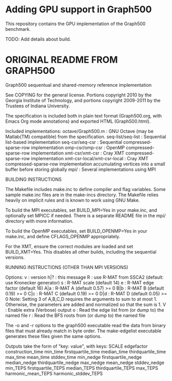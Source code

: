 # Adding GPU support in Graph500 

This repository contains the GPU implementation of the Graph500 benchmark. 

TODO: Add details about build. 

# ORIGINAL README FROM GRAPH500

Graph500 sequentual and shared-memory reference implementation

See COPYING for the general license.  Portions copyright 2010 by
the Georgia Institute of Technology, and portions copyright 2009-2011
by the Trustees of Indiana University.

The specification is included both in plain text format (Graph500.org,
with Emacs Org mode annotations) and exported HTML (Graph500.html).

Included implementations:
  octave/Graph500.m : GNU Octave (may be Matlab(TM) compatible) from
    the specification.
  seq-list/seq-list : Sequential list-based implementation
  seq-csr/seq-csr : Sequential compressed-sparse-row implementation
  omp-csr/omp-csr : OpenMP compressed-sparse-row implementation
  xmt-csr/xmt-csr : Cray XMT compressed-sparse-row implementation
  xmt-csr-local/xmt-csr-local : Cray XMT compressed-sparse-row
    implementation accumulating vertices into a small buffer before
    storing globally
  mpi/ : Several implementations using MPI

BUILDING INSTRUCTIONS

The Makefile includes make.inc to define compiler and flag variables.
Some sample make.inc files are in the make-incs directory.  The
Makefile relies heavily on implicit rules and is known to work using
GNU Make.

To build the MPI executables, set BUILD_MPI=Yes in your make.inc, and
optionally set MPICC if needed.  There is a separate README file in the mpi/
directory with more information.

To build the OpenMP executables, set BUILD_OPENMP=Yes in your
make.inc, and define CFLAGS_OPENMP appropriately.

For the XMT, ensure the correct modules are loaded and set
BUILD_XMT=Yes.  This disables all other builds, including the
sequential versions.

RUNNING INSTRUCTIONS (OTHER THAN MPI VERSIONS)

Options:
  v   : version
  h|? : this message
  R   : use R-MAT from SSCA2 (default: use Kronecker generator)
  s   : R-MAT scale (default 14)
  e   : R-MAT edge factor (default 16)
  A|a : R-MAT A (default 0.57) >= 0
  B|b : R-MAT B (default 0.19) >= 0
  C|c : R-MAT C (default 0.19) >= 0
  D|d : R-MAT D (default 0.05) >= 0
        Note: Setting 3 of A,B,C,D requires the arguments to sum to
        at most 1.  Otherwise, the parameters are added and normalized
        so that the sum is 1.
  V   : Enable extra (Verbose) output
  o   : Read the edge list from (or dump to) the named file
  r   : Read the BFS roots from (or dump to) the named file

The -o and -r options to the graph500 executable read the data from
binary files that must already match in byte order.  The make-edgelist
executable generates these files given the same options.

Outputs take the form of "key: value", with keys:
  SCALE
  edgefactor
  construction_time
  min_time
  firstquartile_time
  median_time
  thirdquartile_time
  max_time
  mean_time
  stddev_time
  min_nedge
  firstquartile_nedge
  median_nedge
  thirdquartile_nedge
  max_nedge
  mean_nedge
  stddev_nedge
  min_TEPS
  firstquartile_TEPS
  median_TEPS
  thirdquartile_TEPS
  max_TEPS
  harmonic_mean_TEPS
  harmonic_stddev_TEPS
